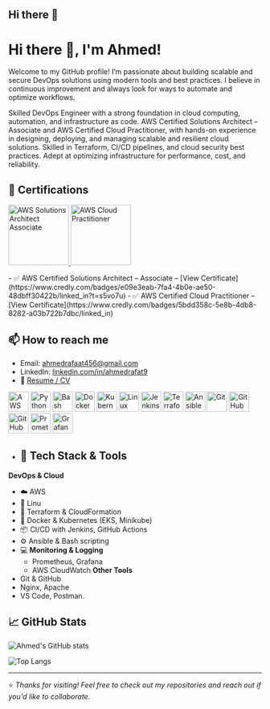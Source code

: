 ## Hi there 👋
# Hi there 👋, I'm Ahmed!
Welcome to my GitHub profile! I’m passionate about building scalable and secure DevOps solutions using modern tools and best practices. I believe in continuous improvement and always look for ways to automate and optimize workflows.

Skilled DevOps Engineer with a strong foundation in cloud computing, automation, and infrastructure as code. AWS Certified
Solutions Architect – Associate and AWS Certified Cloud Practitioner, with hands-on experience in designing, deploying, and
managing scalable and resilient cloud solutions. Skilled in Terraform, CI/CD pipelines, and cloud security best practices. Adept at
optimizing infrastructure for performance, cost, and reliability.

## 🏅 Certifications
<p align="left">
  <a href="https://www.credly.com/badges/your-solutions-architect-badge-id" target="_blank">
    <img src="https://images.credly.com/size/340x340/images/0fcf7cd4-d5ef-4cd4-9b77-5b554d153d10/image.png" alt="AWS Solutions Architect Associate" width="120"/>
  </a>
  <a href="https://www.credly.com/badges/your-cloud-practitioner-badge-id" target="_blank">
    <img src="https://images.credly.com/size/340x340/images/684f06c2-d8c4-4d51-900d-2fdf1e87e67d/image.png" alt="AWS Cloud Practitioner" width="120"/>
  </a>
</p>
- ✅ AWS Certified Solutions Architect – Associate – [View Certificate](https://www.credly.com/badges/e09e3eab-7fa4-4b0e-ae50-48dbff30422b/linked_in?t=s5vo7u)
- ✅ AWS Certified Cloud Practitioner – [View Certificate](https://www.credly.com/badges/5bdd358c-5e8b-4db8-8282-a03b722b7dbc/linked_in)


## 📫 How to reach me
- Email: ahmedrafaat456@gmail.com
- LinkedIn: [linkedin.com/in/ahmedrafat9](https://www.linkedin.com/in/ahmedrafat9/)
- 💼 [Resume / CV](https://drive.google.com/drive/folders/1-Fcs6OL2Rdxi1KNyL4aU0Bh5KguOrwQn?usp=sharing)


<p align="left">
  <img src="https://unpkg.com/aws-icons@latest/icons/CATEGORY/ICON_SVG_NAME.svg" alt="AWS" width="40" height="40"/>
  <img src="https://cdn.jsdelivr.net/gh/devicons/devicon/icons/python/python-original.svg" alt="Python" width="40" height="40"/>
  <img src="https://cdn.jsdelivr.net/gh/devicons/devicon/icons/bash/bash-original.svg" alt="Bash" width="40" height="40"/>
  <img src="https://cdn.jsdelivr.net/gh/devicons/devicon/icons/docker/docker-original.svg" alt="Docker" width="40" height="40"/>
  <img src="https://cdn.jsdelivr.net/gh/devicons/devicon/icons/kubernetes/kubernetes-plain.svg" alt="Kubernetes" width="40" height="40"/>
  <img src="https://cdn.jsdelivr.net/gh/devicons/devicon/icons/linux/linux-original.svg" alt="Linux" width="40" height="40"/>
  <img src="https://cdn.jsdelivr.net/gh/devicons/devicon/icons/jenkins/jenkins-original.svg" alt="Jenkins" width="40" height="40"/>
  <img src="https://cdn.jsdelivr.net/gh/devicons/devicon/icons/terraform/terraform-original.svg" alt="Terraform" width="40" height="40"/>
  <img src="https://cdn.jsdelivr.net/gh/devicons/devicon/icons/ansible/ansible-original.svg" alt="Ansible" width="40" height="40"/>
  <img src="https://cdn.jsdelivr.net/gh/devicons/devicon/icons/git/git-original.svg" alt="Git" width="40" height="40"/>
  <img src="https://cdn.jsdelivr.net/gh/devicons/devicon/icons/github/github-original.svg" alt="GitHub" width="40" height="40"/>
  <img src="https://cdn.jsdelivr.net/gh/devicons/devicon/icons/githubactions/githubactions-original.svg" alt="GitHub Actions" width="40" height="40"/>
  <img src="https://www.vectorlogo.zone/logos/prometheusio/prometheusio-icon.svg" alt="Prometheus" width="40" height="40"/>
  <img src="https://www.vectorlogo.zone/logos/grafana/grafana-icon.svg" alt="Grafana" width="40" height="40"/>

</p>


- ## 🔧 Tech Stack & Tools
**DevOps & Cloud**
- ☁️ AWS
- 🐧 Linu
- 🔧 Terraform & CloudFormation
- 🐳 Docker & Kubernetes (EKS, Minikube)
- 📦 CI/CD with Jenkins, GitHub Actions
- ⚙️ Ansible & Bash scripting
- 💻 **Monitoring & Logging**
    - Prometheus, Grafana
    - AWS CloudWatch
 **Other Tools**
- Git & GitHub
- Nginx, Apache
- VS Code, Postman.



## 📈 GitHub Stats

![Ahmed's GitHub stats](https://github-readme-stats.vercel.app/api?username=ahmedrafat9&show_icons=true&theme=tokyonight)

![Top Langs](https://github-readme-stats.vercel.app/api/top-langs/?username=Ahmedrafat9&layout=compact&theme=tokyonight)





---

⭐️ _Thanks for visiting! Feel free to check out my repositories and reach out if you'd like to collaborate._  

